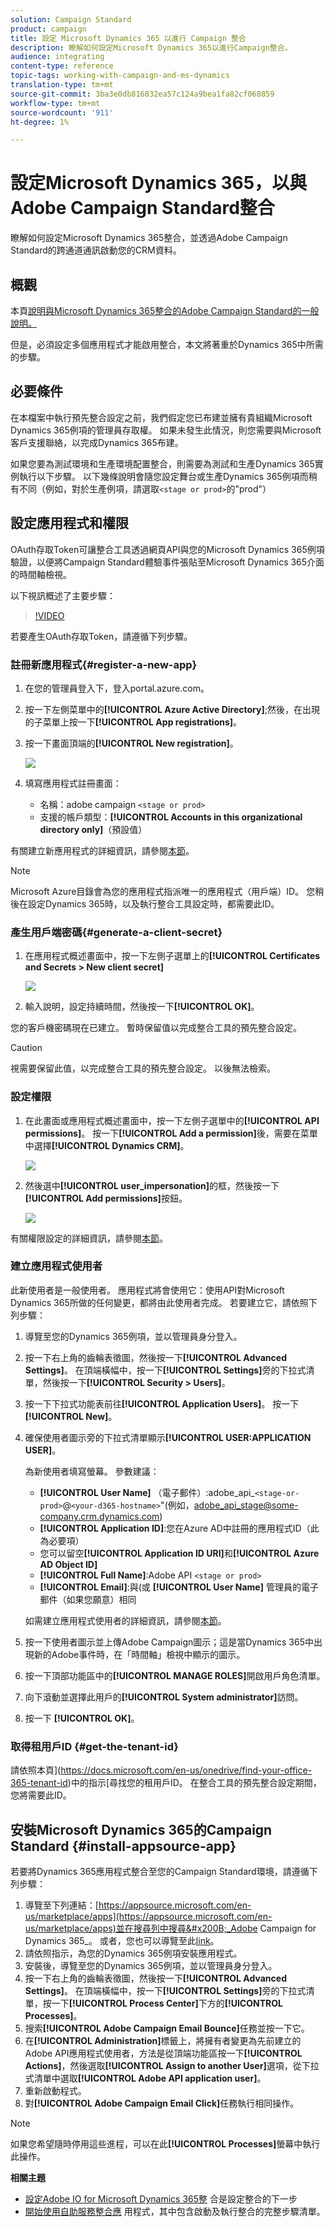 ```yaml
---
solution: Campaign Standard
product: campaign
title: 設定 Microsoft Dynamics 365 以進行 Campaign 整合
description: 瞭解如何設定Microsoft Dynamics 365以進行Campaign整合。
audience: integrating
content-type: reference
topic-tags: working-with-campaign-and-ms-dynamics
translation-type: tm+mt
source-git-commit: 3ba3e0db816832ea57c124a9bea1fa82cf068859
workflow-type: tm+mt
source-wordcount: '911'
ht-degree: 1%

---
```



# 設定Microsoft Dynamics 365，以與Adobe Campaign Standard整合

瞭解如何設定Microsoft Dynamics 365整合，並透過Adobe Campaign Standard的跨通道通訊啟動您的CRM資料。

## 概觀

本頁[說明與Microsoft Dynamics 365整合的Adobe Campaign Standard的一般說明。](../../integrating/using/d365-acs-get-started.md)

但是，必須設定多個應用程式才能啟用整合，本文將著重於Dynamics 365中所需的步驟。

## 必要條件

在本檔案中執行預先整合設定之前，我們假定您已布建並擁有貴組織Microsoft Dynamics 365例項的管理員存取權。  如果未發生此情況，則您需要與Microsoft客戶支援聯絡，以完成Dynamics 365布建。

如果您要為測試環境和生產環境配置整合，則需要為測試和生產Dynamics 365實例執行以下步驟。 以下幾條說明會隨您設定舞台或生產Dynamics 365例項而稍有不同（例如，對於生產例項，請選取`<stage or prod>`的&quot;prod&quot;）

## 設定應用程式和權限

OAuth存取Token可讓整合工具透過網頁API與您的Microsoft Dynamics 365例項驗證，以便將Campaign Standard體驗事件張貼至Microsoft Dynamics 365介面的時間軸檢視。

以下視訊概述了主要步驟：

>[!VIDEO](https://video.tv.adobe.com/v/27637)

若要產生OAuth存取Token，請遵循下列步驟。

### 註冊新應用程式{#register-a-new-app}

1. 在您的管理員登入下，登入portal.azure.com。

1. 按一下左側菜單中的&#x200B;**[!UICONTROL Azure Active Directory]**;然後，在出現的子菜單上按一下&#x200B;**[!UICONTROL App registrations]**。

1. 按一下畫面頂端的&#x200B;**[!UICONTROL New registration]**。

   ![](assets/do-not-localize/MSdynACSIntegration-7.png)

1. 填寫應用程式註冊畫面：

   * 名稱：adobe campaign `<stage or prod>`
   * 支援的帳戶類型：**[!UICONTROL Accounts in this organizational directory only]**（預設值）

有關建立新應用程式的詳細資訊，請參閱[本節](https://docs.microsoft.com/en-us/azure/active-directory/develop/quickstart-register-app)。

>[!NOTE]
>
>Microsoft Azure目錄會為您的應用程式指派唯一的應用程式（用戶端）ID。 您稍後在設定Dynamics 365時，以及執行整合工具設定時，都需要此ID。

### 產生用戶端密碼{#generate-a-client-secret}

1. 在應用程式概述畫面中，按一下左側子選單上的&#x200B;**[!UICONTROL Certificates and Secrets > New client secret]**

   ![](assets/do-not-localize/MSdynACSIntegration-8.png)

1. 輸入說明，設定持續時間，然後按一下&#x200B;**[!UICONTROL OK]**。

您的客戶機密碼現在已建立。 暫時保留值以完成整合工具的預先整合設定。

>[!CAUTION]
>
>視需要保留此值，以完成整合工具的預先整合設定。 以後無法檢索。


### 設定權限

1. 在此畫面或應用程式概述畫面中，按一下左側子選單中的&#x200B;**[!UICONTROL API permissions]**。  按一下&#x200B;**[!UICONTROL Add a permission]**&#x200B;後，需要在菜單中選擇&#x200B;**[!UICONTROL Dynamics CRM]**。

   ![](assets/do-not-localize/MSdynACSIntegration-9.png)

1. 然後選中&#x200B;**[!UICONTROL user_impersonation]**&#x200B;的框，然後按一下&#x200B;**[!UICONTROL Add permissions]**&#x200B;按鈕。

   ![](assets/do-not-localize/MSdynACSIntegration-10.png)

有關權限設定的詳細資訊，請參閱[本節](https://docs.microsoft.com/en-us/azure/active-directory/develop/quickstart-configure-app-access-web-apis#add-permissions-to-access-web-apis)。

### 建立應用程式使用者

此新使用者是一般使用者。 應用程式將會使用它：使用API對Microsoft Dynamics 365所做的任何變更，都將由此使用者完成。 若要建立它，請依照下列步驟：

1. 導覽至您的Dynamics 365例項，並以管理員身分登入。

1. 按一下右上角的齒輪表徵圖，然後按一下&#x200B;**[!UICONTROL Advanced Settings]**。 在頂端橫幅中，按一下&#x200B;**[!UICONTROL Settings]**&#x200B;旁的下拉式清單，然後按一下&#x200B;**[!UICONTROL Security > Users]**。

1. 按一下下拉式功能表前往&#x200B;**[!UICONTROL Application Users]**。 按一下 **[!UICONTROL New]**。

1. 確保使用者圖示旁的下拉式清單顯示&#x200B;**[!UICONTROL USER:APPLICATION USER]**。

   為新使用者填寫螢幕。  參數建議：

   * **[!UICONTROL User Name]** （電子郵件）:adobe_api_`<stage-or-prod>`@`<your-d365-hostname>`&quot;(例如，adobe_api_stage@some-company.crm.dynamics.com)
   * **[!UICONTROL Application ID]**:您在Azure AD中註冊的應用程式ID（此為必要項）
   * 您可以留空&#x200B;**[!UICONTROL Application ID URI]**&#x200B;和&#x200B;**[!UICONTROL Azure AD Object ID]**
   * **[!UICONTROL Full Name]**:Adobe API  `<stage or prod>`
   * **[!UICONTROL Email]**:與(或 **[!UICONTROL User Name]** 管理員的電子郵件（如果您願意）相同

   如需建立應用程式使用者的詳細資訊，請參閱[本節](https://docs.microsoft.com/en-gb/power-platform/admin/create-users-assign-online-security-roles#create-an-application-user)。

1. 按一下使用者圖示並上傳Adobe Campaign圖示；這是當Dynamics 365中出現新的Adobe事件時，在「時間軸」檢視中顯示的圖示。

1. 按一下頂部功能區中的&#x200B;**[!UICONTROL MANAGE ROLES]**&#x200B;開啟用戶角色清單。

1. 向下滾動並選擇此用戶的&#x200B;**[!UICONTROL System administrator]**&#x200B;訪問。

1. 按一下 **[!UICONTROL OK]**。

### 取得租用戶ID {#get-the-tenant-id}

請依照本頁](https://docs.microsoft.com/en-us/onedrive/find-your-office-365-tenant-id)中的指示[尋找您的租用戶ID。  在整合工具的預先整合設定期間，您將需要此ID。

## 安裝Microsoft Dynamics 365的Campaign Standard {#install-appsource-app}

若要將Dynamics 365應用程式整合至您的Campaign Standard環境，請遵循下列步驟：

1. 導覽至下列連結：[https://appsource.microsoft.com/en-us/marketplace/apps](https://appsource.microsoft.com/en-us/marketplace/apps)並在搜尋列中搜尋&#x200B;_Adobe Campaign for Dynamics 365_。
或者，您也可以導覽至此[link](https://appsource.microsoft.com/en-us/product/dynamics-365/adobecampaign.re4snj-a4n7-5t6y-a14br-d5d1b?flightCodes=adobesignhide&amp;tab=Overview)。
1. 請依照指示，為您的Dynamics 365例項安裝應用程式。
1. 安裝後，導覽至您的Dynamics 365例項，並以管理員身分登入。
1. 按一下右上角的齒輪表徵圖，然後按一下&#x200B;**[!UICONTROL Advanced Settings]**。 在頂端橫幅中，按一下&#x200B;**[!UICONTROL Settings]**&#x200B;旁的下拉式清單，按一下&#x200B;**[!UICONTROL Process Center]**&#x200B;下方的&#x200B;**[!UICONTROL Processes]**。
1. 搜索&#x200B;**[!UICONTROL Adobe Campaign Email Bounce]**&#x200B;任務並按一下它。
1. 在&#x200B;**[!UICONTROL Administration]**&#x200B;標籤上，將擁有者變更為先前建立的Adobe API應用程式使用者，方法是從頂端功能區按一下&#x200B;**[!UICONTROL Actions]**，然後選取&#x200B;**[!UICONTROL Assign to another User]**&#x200B;選項，從下拉式清單中選取&#x200B;**[!UICONTROL Adobe API application user]**。
1. 重新啟動程式。
1. 對&#x200B;**[!UICONTROL Adobe Campaign Email Click]**&#x200B;任務執行相同操作。

>[!NOTE]
>
>如果您希望隨時停用這些進程，可以在此&#x200B;**[!UICONTROL Processes]**&#x200B;螢幕中執行此操作。

**相關主題**

* [設定Adobe IO for Microsoft Dynamics 365整](../../integrating/using/d365-acs-configure-adobe-io.md) 合是設定整合的下一步
* [開始使用自助服務整合應](../../integrating/using/d365-acs-self-service-app-quick-start-guide.md) 用程式，其中包含啟動及執行整合的完整步驟清單。
